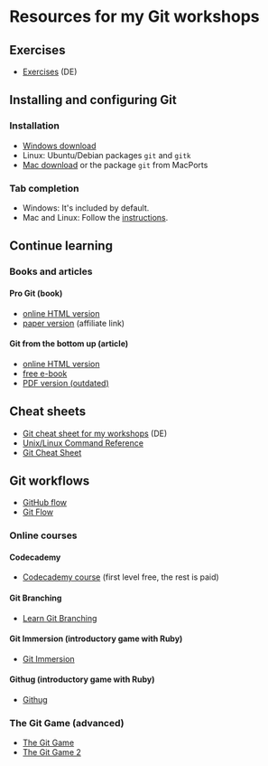 # Resources for my Git workshops

## Exercises
- [Exercises](git-exercises-de.md) (DE)

## Installing and configuring Git

### Installation
- [Windows download](https://git-scm.com/download/win)
- Linux: Ubuntu/Debian packages `git` and `gitk`
- [Mac download](https://git-scm.com/download/mac) or the package `git` from MacPorts

### Tab completion
- Windows: It's included by default.
- Mac and Linux: Follow the [instructions](https://git-scm.com/book/en/v1/Git-Basics-Tips-and-Tricks).

## Continue learning

### Books and articles

#### Pro Git (book)
- [online HTML version](https://git-scm.com/book/en/v2)
- [paper version](https://amzn.to/2rg0yEO) (affiliate link)

#### Git from the bottom up (article)
- [online HTML version](https://jwiegley.github.io/git-from-the-bottom-up/)
- [free e-book](https://github.com/johnrezzo/git-from-the-bottom-up-ebook)
- [PDF version (outdated)](http://ftp.newartisans.com/pub/git.from.bottom.up.pdf)

## Cheat sheets
- [Git cheat sheet for my workshops](git-cheatsheet-de.md) (DE)
- [Unix/Linux Command Reference](https://files.fosswire.com/2007/08/fwunixref.pdf)
- [Git Cheat Sheet](https://lemus.webs.upv.es/wordpress/wp-content/uploads/2018/02/cheat-sheets.pdf)

## Git workflows
- [GitHub flow](https://guides.github.com/introduction/flow/)
- [Git Flow](https://leanpub.com/git-flow/read)

### Online courses

#### Codecademy
- [Codecademy course](https://www.codecademy.com/learn/learn-git) (first level free, the rest is paid)

#### Git Branching
- [Learn Git Branching](https://learngitbranching.js.org/)

#### Git Immersion (introductory game with Ruby)
- [Git Immersion](http://gitimmersion.com/)

#### Githug (introductory game with Ruby)
- [Githug](https://github.com/Gazler/githug)

### The Git Game (advanced)
- [The Git Game](https://github.com/git-game/git-game)
- [The Git Game 2](https://github.com/git-game/git-game-v2)
